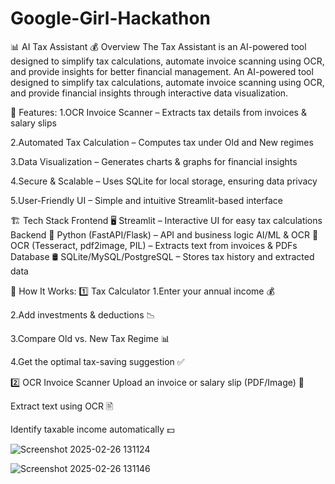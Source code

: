 # Google-Girl-Hackathon
📊 AI Tax Assistant 💰
Overview
The Tax Assistant is an AI-powered tool designed to simplify tax calculations, automate invoice scanning using OCR, and provide insights for better financial management.
An AI-powered tool designed to simplify tax calculations, automate invoice scanning using OCR, and provide financial insights through interactive data visualization.

🚀 Features:
1.OCR Invoice Scanner – Extracts tax details from invoices & salary slips

2.Automated Tax Calculation – Computes tax under Old and New regimes

3.Data Visualization – Generates charts & graphs for financial insights

4.Secure & Scalable – Uses SQLite for local storage, ensuring data privacy

5.User-Friendly UI – Simple and intuitive Streamlit-based interface

🏗 Tech Stack
Frontend
🖥 Streamlit – Interactive UI for easy tax calculations
Backend
🐍 Python (FastAPI/Flask) – API and business logic
AI/ML & OCR
📄 OCR (Tesseract, pdf2image, PIL) – Extracts text from invoices & PDFs
Database
🛢 SQLite/MySQL/PostgreSQL – Stores tax history and extracted data

🎯 How It Works:
1️⃣ Tax Calculator
1.Enter your annual income 💰

2.Add investments & deductions 📉

3.Compare Old vs. New Tax Regime 📊

4.Get the optimal tax-saving suggestion ✅

2️⃣ OCR Invoice Scanner
Upload an invoice or salary slip (PDF/Image) 📄

Extract text using OCR 🖹

Identify taxable income automatically 💵

![Screenshot 2025-02-26 131124](https://github.com/user-attachments/assets/25881a4f-e447-409e-8dd7-a35b408c22d9)

![Screenshot 2025-02-26 131146](https://github.com/user-attachments/assets/21775313-0724-4027-b435-34ffdcd48a8b)
